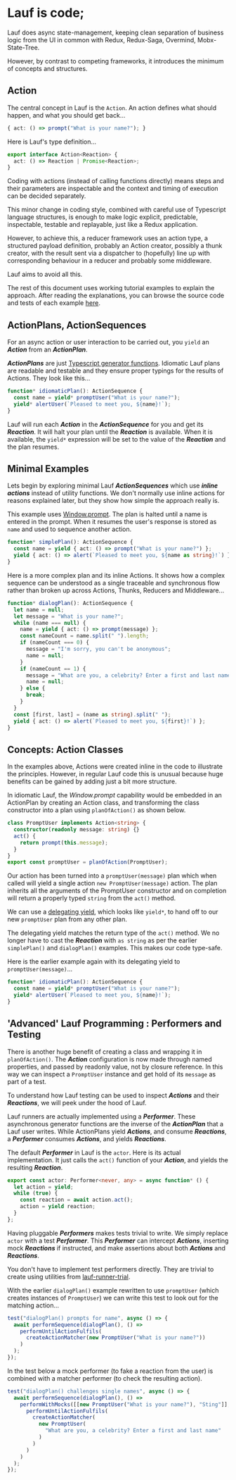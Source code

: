 # Lauf is code;

Lauf does async state-management, keeping clean separation of business logic from the UI in common with Redux, Redux-Saga, Overmind, Mobx-State-Tree.

However, by contrast to competing frameworks, it introduces the minimum of concepts and structures.

## Action

The central concept in Lauf is the `Action`. An action defines what should happen, and what you should get back...

<!-- prettier-ignore-start -->
```typescript
{ act: () => prompt("What is your name?"); }
```
<!-- prettier-ignore-end -->

Here is Lauf's type definition...

```typescript
export interface Action<Reaction> {
  act: () => Reaction | Promise<Reaction>;
}
```

Coding with actions (instead of calling functions directly) means steps and their parameters are inspectable and the context and timing of execution can be decided separately.

This minor change in coding style, combined with careful use of Typescript language structures, is enough to make logic explicit, predictable, inspectable, testable and replayable, just like a Redux application.

However, to achieve this, a reducer framework uses an action type, a structured payload definition, probably an Action creator, possibly a thunk creator, with the result sent via a dispatcher to (hopefully) line up with corresponding behaviour in a reducer and probably some middleware.

Lauf aims to avoid all this.

The rest of this document uses working tutorial examples to explain the approach. After reading the explanations, you can browse the source code and tests of each example [here](./docs/tutorialcode).

## ActionPlans, ActionSequences

For an async action or user interaction to be carried out, you
`yield` an **_Action_** from an **_ActionPlan_**.

**_ActionPlans_** are just [Typescript generator functions](https://basarat.gitbook.io/typescript/future-javascript/generators). Idiomatic Lauf plans are readable and testable and they ensure proper typings for the results of Actions. They look like this...

```typescript
function* idiomaticPlan(): ActionSequence {
  const name = yield* promptUser("What is your name?");
  yield* alertUser(`Pleased to meet you, ${name}!`);
}
```

Lauf will run each **_Action_** in the **_ActionSequence_** for you and get its **_Reaction_**. It will halt your plan until the **_Reaction_** is available. When it is available, the `yield*` expression will be set to the value of the **_Reaction_** and the plan resumes.

## Minimal Examples

Lets begin by exploring minimal Lauf **_ActionSequences_** which use **_inline actions_** instead of utility functions. We don't normally use inline actions for reasons explained later, but they show how simple the approach really is.

This example uses [Window.prompt](https://developer.mozilla.org/en-US/docs/Web/API/Window/prompt). The plan is halted until a name is entered in the prompt. When it resumes the user's response is stored as `name` and used to sequence another action.

```typescript
function* simplePlan(): ActionSequence {
  const name = yield { act: () => prompt("What is your name?") };
  yield { act: () => alert(`Pleased to meet you, ${name as string}!`) };
}
```

Here is a more complex plan and its inline Actions. It shows how a complex sequence
can be understood as a single traceable and synchronous flow rather than broken up across Actions, Thunks, Reducers and Middleware...

```typescript
function* dialogPlan(): ActionSequence {
  let name = null;
  let message = "What is your name?";
  while (name === null) {
    name = yield { act: () => prompt(message) };
    const nameCount = name.split(" ").length;
    if (nameCount === 0) {
      message = "I'm sorry, you can't be anonymous";
      name = null;
    }
    if (nameCount == 1) {
      message = "What are you, a celebrity? Enter a first and last name";
      name = null;
    } else {
      break;
    }
  }
  const [first, last] = (name as string).split(" ");
  yield { act: () => alert(`Pleased to meet you, ${first}!`) };
}
```

## Concepts: Action Classes

In the examples above, Actions were created inline in the code to illustrate
the principles. However, in regular Lauf code this is unusual because huge benefits can be gained by adding just a bit more structure.

In idiomatic Lauf, the _Window.prompt_ capability would be embedded in an ActionPlan by creating an Action class, and transforming the class constructor into a plan using `planOfAction()` as shown below.

```typescript
class PromptUser implements Action<string> {
  constructor(readonly message: string) {}
  act() {
    return prompt(this.message);
  }
}
export const promptUser = planOfAction(PromptUser);
```

Our action has been turned into a `promptUser(message)` plan which when called will yield a single action `new PromptUser(message)` action. The plan inherits all the arguments of the PromptUser constructor and on completion will return a properly typed `string` from the `act()` method.

We can use a [delegating yield](https://developer.mozilla.org/en-US/docs/Web/JavaScript/Reference/Operators/yield*), which looks like `yield*`, to hand off to our new `promptUser` plan from any other plan.

The delegating yield matches the return type of the `act()` method. We no longer have to cast the **_Reaction_** with `as string` as per the earlier `simplePlan()` and `dialogPlan()` examples. This makes our code type-safe.

Here is the earlier example again with its delegating yield to `promptUser(message)`...

```typescript
function* idiomaticPlan(): ActionSequence {
  const name = yield* promptUser("What is your name?");
  yield* alertUser(`Pleased to meet you, ${name}!`);
}
```

## 'Advanced' Lauf Programming : Performers and Testing

There is another huge benefit of creating a class and wrapping it in `planOfAction()`. The **_Action_** configuration is now made through named properties, and passed by readonly value, not by closure reference. In this way we can inspect a `PromptUser` instance and get hold of its `message` as part of a test.

To understand how Lauf testing can be used to inspect **_Actions_** and their **_Reactions_**, we will peek under the hood of Lauf.

Lauf runners are actually implemented using a **_Performer_**. These asynchronous generator functions are the inverse of the **_ActionPlan_** that a Lauf user writes. While ActionPlans yield **_Actions_**, and consume **_Reactions_**, a **_Performer_** consumes **_Actions_**, and yields **_Reactions_**.

The default **_Performer_** in Lauf is the `actor`. Here is its actual implementation. It just calls the `act()` function of your **_Action_**, and yields the resulting **_Reaction_**.

```typescript
export const actor: Performer<never, any> = async function* () {
  let action = yield;
  while (true) {
    const reaction = await action.act();
    action = yield reaction;
  }
};
```

Having pluggable **_Performers_** makes tests trivial to write. We simply replace `actor` with a test **_Performer_**. This **_Performer_** can intercept **_Actions_**, inserting mock **_Reactions_** if instructed, and make assertions about both **_Actions_** and **_Reactions_**.

You don't have to implement test performers directly. They are trivial to create using utilities from [lauf-runner-trial](https://github.com/cefn/lauf/blob/main/modules/lauf-runner-trial/src/perform.ts).

With the earlier `dialogPlan()` example rewritten to use `promptUser` (which creates instances of `PromptUser`) we can write this test to look out for the matching action...

```typescript
test("dialogPlan() prompts for name", async () => {
  await performSequence(dialogPlan(), () =>
    performUntilActionFulfils(
      createActionMatcher(new PromptUser("What is your name?"))
    )
  );
});
```

In the test below a mock performer (to fake a reaction from the user) is combined with a matcher performer (to check the resulting action).

```typescript
test("dialogPlan() challenges single names", async () => {
  await performSequence(dialogPlan(), () =>
    performWithMocks([[new PromptUser("What is your name?"), "Sting"]], () =>
      performUntilActionFulfils(
        createActionMatcher(
          new PromptUser(
            "What are you, a celebrity? Enter a first and last name"
          )
        )
      )
    )
  );
});
```
